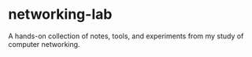 # networking-lab
A hands-on collection of notes, tools, and experiments from my study of computer networking.

